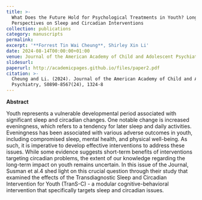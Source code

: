 ```yaml
---
title: >-
  What Does the Future Hold for Psychological Treatments in Youth? Long-Term
  Perspectives on Sleep and Circadian Interventions
collection: publications
category: manuscripts
permalink:
excerpt: '**Forrest Tin Wai Cheung**, Shirley Xin Li'
date: 2024-08-14T00:00:00+01:00
venue: Journal of the American Academy of Child and Adolescent Psychiatry
slidesurl:
paperurl: http://academicpages.github.io/files/paper2.pdf
citation: >-
  Cheung and Li. (2024). Journal of the American Academy of Child and Adolescent
  Psychiatry, S0890-8567(24), 1324-8
---
```

**Abstract**

Youth represents a vulnerable developmental period associated with significant sleep and circadian changes. One notable change is increased eveningness, which refers to a tendency for later sleep and daily activities. Eveningness has been associated with various adverse outcomes in youth, including compromised sleep, mental health, and physical well-being. As such, it is imperative to develop effective interventions to address these issues. While some evidence suggests short-term benefits of interventions targeting circadian problems, the extent of our knowledge regarding the long-term impact on youth remains uncertain. In this issue of the Journal, Susman et al.4 shed light on this crucial question through their study that examined the effects of the Transdiagnostic Sleep and Circadian Intervention for Youth (TranS-C) - a modular cognitive-behavioral intervention that specifically targets sleep and circadian issues.